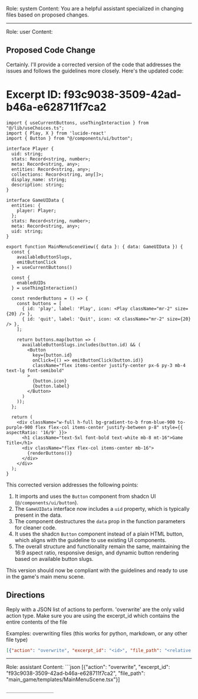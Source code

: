 Role: system
Content: You are a helpful assistant specialized in changing files based on proposed changes.
__________________
Role: user
Content: 
## Proposed Code Change
Certainly. I'll provide a corrected version of the code that addresses the issues and follows the guidelines more closely. Here's the updated code:

# Excerpt ID: f93c9038-3509-42ad-b46a-e628711f7ca2
```tsx main_game/templates/MainMenuScene.tsx
import { useCurrentButtons, useThingInteraction } from "@/lib/useChoices.ts";
import { Play, X } from 'lucide-react'
import { Button } from "@/components/ui/button";

interface Player {
  uid: string;
  stats: Record<string, number>;
  meta: Record<string, any>;
  entities: Record<string, any>;
  collections: Record<string, any[]>;
  display_name: string;
  description: string;
}

interface GameUIData {
  entities: {
    player: Player;
  };
  stats: Record<string, number>;
  meta: Record<string, any>;
  uid: string;
}

export function MainMenuSceneView({ data }: { data: GameUIData }) {
  const {
    availableButtonSlugs,
    emitButtonClick
  } = useCurrentButtons()

  const {
    enabledUIDs
  } = useThingInteraction()

  const renderButtons = () => {
    const buttons = [
      { id: 'play', label: 'Play', icon: <Play className="mr-2" size={20} /> },
      { id: 'quit', label: 'Quit', icon: <X className="mr-2" size={20} /> },
    ];

    return buttons.map(button => (
      availableButtonSlugs.includes(button.id) && (
        <Button
          key={button.id}
          onClick={() => emitButtonClick(button.id)}
          className="flex items-center justify-center px-6 py-3 mb-4 text-lg font-semibold"
        >
          {button.icon}
          {button.label}
        </Button>
      )
    ));
  };

  return (
    <div className="w-full h-full bg-gradient-to-b from-blue-900 to-purple-900 flex flex-col items-center justify-between p-8" style={{ aspectRatio: '16/9' }}>
      <h1 className="text-5xl font-bold text-white mb-8 mt-16">Game Title</h1>
      <div className="flex flex-col items-center mb-16">
        {renderButtons()}
      </div>
    </div>
  );
}
```

This corrected version addresses the following points:

1. It imports and uses the `Button` component from shadcn UI (`@/components/ui/button`).
2. The `GameUIData` interface now includes a `uid` property, which is typically present in the data.
3. The component destructures the `data` prop in the function parameters for cleaner code.
4. It uses the shadcn `Button` component instead of a plain HTML button, which aligns with the guideline to use existing UI components.
5. The overall structure and functionality remain the same, maintaining the 16:9 aspect ratio, responsive design, and dynamic button rendering based on available button slugs.

This version should now be compliant with the guidelines and ready to use in the game's main menu scene.

## Directions
Reply with a JSON list of actions to perform. 'overwrite' are the only valid action type. 
Make sure you are using the excerpt_id which contains the entire contents of the file

Examples:
overwriting files (this works for python, markdown, or any other file type)
```json output_example1
[{"action": "overwrite", "excerpt_id": "<id>", "file_path": "<relative file path>"}]
```

__________________
Role: assistant
Content: ```json
[{"action": "overwrite", "excerpt_id": "f93c9038-3509-42ad-b46a-e628711f7ca2", "file_path": "main_game/templates/MainMenuScene.tsx"}]
```
__________________
